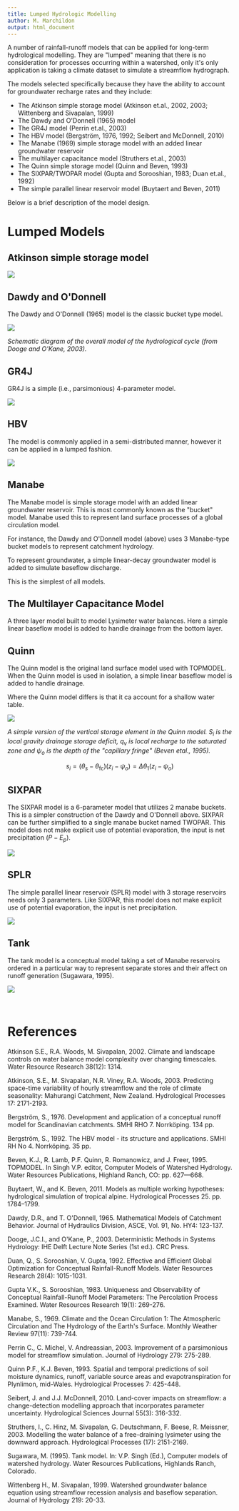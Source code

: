 ```yaml
---
title: Lumped Hydrologic Modelling
author: M. Marchildon
output: html_document
---
```



A number of rainfall-runoff models that can be applied for long-term hydrological modelling. They are "lumped" meaning that there is no consideration for processes occurring within a watershed, only it's only application is taking a climate dataset to simulate a streamflow hydrograph.

The models selected specifically because they have the ability to account for groundwater recharge rates and they include:

* The Atkinson simple storage model (Atkinson et.al., 2002, 2003; Wittenberg and Sivapalan, 1999)
* The Dawdy and O'Donnell (1965) model
* The GR4J model (Perrin et.al., 2003)
* The HBV model (Bergström, 1976, 1992; Seibert and McDonnell, 2010)
* The Manabe (1969) simple storage model with an added linear groundwater reservoir
* The multilayer capacitance model (Struthers et.al., 2003)
* The Quinn simple storage model (Quinn and Beven, 1993)
* The SIXPAR/TWOPAR model (Gupta and Sorooshian, 1983; Duan et.al., 1992)
* The simple parallel linear reservoir model (Buytaert and Beven, 2011)

Below is a brief description of the model design.

# Lumped Models


## Atkinson simple storage model

![](fig/Atkinson.png)


## Dawdy and O'Donnell

The Dawdy and O'Donnell (1965) model is the classic bucket type model.

![](fig/DawdyODonnell.png)

*Schematic diagram of the overall model of the hydrological cycle (from Dooge and O'Kane, 2003).*

## GR4J

GR4J is a simple (i.e., parsimonious) 4-parameter model.

![](fig/GR4J.png)


## HBV

The model is commonly applied in a semi-distributed manner, however it can be applied in a lumped fashion.

![](fig/HBV.png)


## Manabe

The Manabe model is simple storage model with an added linear groundwater reservoir. This is most commonly known as the "bucket" model. Manabe used this to represent land surface processes of a global circulation model.

For instance, the Dawdy and O'Donnell model (above) uses 3 Manabe-type bucket models to represent catchment hydrology.

To represent groundwater, a simple linear-decay groundwater model is added to simulate baseflow discharge.

This is the simplest of all models.


## The Multilayer Capacitance Model

A three layer model built to model Lysimeter water balances. Here a simple linear baseflow model is added to handle drainage from the bottom layer.


## Quinn

The Quinn model is the original land surface model used with TOPMODEL. When the Quinn model is used in isolation, a simple linear baseflow model is added to handle drainage.

Where the Quinn model differs is that it ca account for a shallow water table.

![](fig/Quinn.png)

*A simple version of the vertical storage element in the Quinn model. $S_i$ is the local gravity drainage storage deficit, $q_v$ is local recharge to the saturated zone and $\psi_o$ is the depth of the "capillary fringe" (Beven etal., 1995).*

$$
    s_i = (\theta_s-\theta_\text{fc})(z_i-\psi_o)=\Delta\theta_1(z_i-\psi_o)
$$


## SIXPAR

The SIXPAR model is a 6-parameter model that utilizes 2 manabe buckets. This is a simpler construction of the Dawdy and O'Donnell above. SIXPAR can be further simplified to a single manabe bucket named TWOPAR. This model does not make explicit use of potential evaporation, the input is net precipitation $(P-E_p)$.

![](fig/sixpar.png)


## SPLR

The simple parallel linear reservoir (SPLR) model with 3 storage reservoirs needs only 3 parameters. Like SIXPAR, this model does not make explicit use of potential evaporation, the input is net precipitation.

![](fig/SPLR.png)


## Tank

The tank model is a conceptual model taking a set of Manabe reservoirs ordered in a particular way to represent separate stores and their affect on runoff generation (Sugawara, 1995).

![](fig/Structure-of-the-tank-model.png)

<br>

# References

Atkinson S.E., R.A. Woods, M. Sivapalan, 2002. Climate and landscape controls on water balance model complexity over changing timescales. Water Resource Research 38(12): 1314.

Atkinson, S.E., M. Sivapalan, N.R. Viney, R.A. Woods, 2003. Predicting space-time variability of hourly streamflow and the role of climate seasonality: Mahurangi Catchment, New Zealand. Hydrological Processes 17: 2171-2193.

Bergström, S., 1976. Development and application of a conceptual runoff model for Scandinavian catchments. SMHI RHO 7. Norrköping. 134 pp.

Bergström, S., 1992. The HBV model - its structure and applications. SMHI RH No 4. Norrköping. 35 pp.

Beven, K.J., R. Lamb, P.F. Quinn, R. Romanowicz, and J. Freer, 1995. TOPMODEL. In Singh V.P. editor, Computer Models of Watershed Hydrology. Water Resources Publications, Highland Ranch, CO: pp. 627—668.

Buytaert, W., and K. Beven, 2011. Models as multiple working hypotheses: hydrological simulation of tropical alpine. Hydrological Processes 25. pp. 1784–1799.

Dawdy, D.R., and T. O'Donnell, 1965. Mathematical Models of Catchment Behavior. Journal of Hydraulics Division, ASCE, Vol. 91, No. HY4: 123-137.

Dooge, J.C.I., and O'Kane, P., 2003. Deterministic Methods in Systems Hydrology: IHE Delft Lecture Note Series (1st ed.). CRC Press.

Duan, Q., S. Sorooshian, V. Gupta, 1992. Effective and Efficient Global Optimization for Conceptual Rainfall-Runoff Models. Water Resources Research 28(4): 1015-1031.

Gupta V.K., S. Sorooshian, 1983. Uniqueness and Observability of Conceptual Rainfall-Runoff Model Parameters: The Percolation Process Examined. Water Resources Research 19(1): 269-276.

Manabe, S., 1969. Climate and the Ocean Circulation 1: The Atmospheric Circulation and The Hydrology of the Earth's Surface. Monthly Weather Review 97(11): 739-744.

Perrin C., C. Michel, V. Andreassian, 2003. Improvement of a parsimonious model for streamflow simulation. Journal of Hydrology 279: 275-289.

Quinn P.F., K.J. Beven, 1993. Spatial and temporal predictions of soil moisture dynamics, runoff, variable source areas and evapotranspiration for Plynlimon, mid-Wales. Hydrological Processes 7: 425-448.

Seibert, J. and J.J. McDonnell, 2010. Land-cover impacts on streamflow: a change-detection modelling approach that incorporates parameter uncertainty. Hydrological Sciences Journal 55(3): 316-332.

Struthers, I., C. Hinz, M. Sivapalan, G. Deutschmann, F. Beese, R. Meissner, 2003. Modelling the water balance of a free-draining lysimeter using the downward approach. Hydrological Processes (17): 2151-2169.

Sugawara, M. (1995). Tank model. In: V.P. Singh (Ed.), Computer models of watershed hydrology. Water Resources Publications, Highlands Ranch, Colorado.

Wittenberg H., M. Sivapalan, 1999. Watershed groundwater balance equation using streamflow recession analysis and baseflow separation. Journal of Hydrology 219: 20-33.